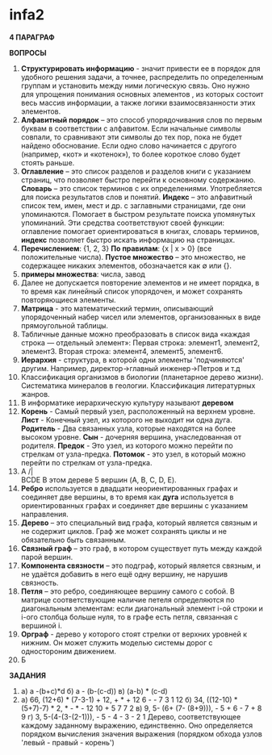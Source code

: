 # infa2 

**4 ПАРАГРАФ**

**ВОПРОСЫ**

1) **Структурировать информацию** - значит привести ее в порядок для удобного решения задачи, а точнее, распределить по определенным группам и установить между ними логическую связь. Оно нужно для упрощения понимания основных элементов , из которых состоит весь массив информации, а также логики взаимосвязанности этих элементов.
2) **Алфавитный порядок** – это способ упорядочивания слов по первым буквам в соответствии с алфавитом. Если начальные символы совпали, то сравнивают эти символы до тех пор, пока не будет найдено обоснование. Если одно слово начинается с другого (например, «кот» и «котенок»), то более короткое слово будет стоять раньше.
3) **Оглавление** – это список разделов и разделов книги с указанием страниц, что позволяет быстро перейти к основному содержанию.
**Словарь** – это список терминов с их определениями. Употребляется для поиска результатов слов и понятий.
**Индекс** – это алфавитный список тем, имен, мест и др. с заглавными страницами, где они упоминаются. Помогает в быстром результате поиска упомянутых упоминаний. Эти средства соответствуют своей функции: оглавление помогает ориентироваться в книгах, словарь терминов, **индекс** позволяет быстро искать информацию на страницах.
4) **Перечислением**: {1, 2, 3}
**По правилам**: {x | x > 0} (все положительные числа). **Пустое множество** – это множество, не содержащее никаких элементов, обозначается как ∅ или {}.
5) **примеры множества**: числа, завод
6) Далее не допускается повторение элементов и не имеет порядка, в то время как линейный список упорядочен, и может сохранять повторяющиеся элементы.
7) **Матрица** - это математический термин, описывающий упорядоченный набер чисел или элементов, организованных в виде прямоугольной таблицы.
8) Табличные данные можно преобразовать в список вида «каждая строка — отдельный элемент»:
Первая строка: элемент1, элемент2, элемент3.
Вторая строка: элемент4, элемент5, элемент6.
9) **Иерархия** - структура, в которой одни элементы 'подчиняются' другим. Например, директор->главный инженер->Петров и т.д
10) Классификация организмов в биологии (планетарное дерево жизни).
Систематика минералов в геологии.
Классификация литературных жанров.
11) В информатике иерархическую культуру называют **деревом**
12) **Корень** - Самый первый узел, расположенный на верхнем уровне. **Лист** - Конечный узел, из которого не выходит ни одна дуга. **Родитель** - Два связанных узла, которые находятся на более высоком уровне. **Сын** - дочерняя вершина, унаследованная от родителя. **Предок** - Это узел, из которого можно перейти по стрелкам от узла-предка. **Потомок** - это узел, в который можно перейти по стрелкам от узла-предка.
13) A
/|\
BCDE
В этом дереве 5 вершин (A, B, C, D, E).
14) **Ребро** используется в двадцати неориентированных графах и соединяет две вершины, в то время как **дуга** используется в ориентированных графах и соединяет две вершины с указанием направления.
15) **Дерево** – это специальный вид графа, который является связным и не содержит циклов. Граф же может сохранять циклы и не обязательно быть связанным.
16) **Связный граф** – это граф, в котором существует путь между каждой парой вершин.
17) **Компонента связности** – это подграф, который является связным, и не удаётся добавить в него ещё одну вершину, не нарушив связность.
18) **Петля** – это ребро, соединяющее вершину самого с собой. В матрице соответствующие наличие петеля определяются по диагональным элементам: если диагональный элемент i-ой строки и i-ого столбца больше нуля, то в графе есть петля, связанная с вершиной i.
19) **Орграф** - дерево у которого стоят стрелки от верхних уровней к нижним. Он может служить моделью системы дорог с одностороним движением.
20) Б 

**ЗАДАНИЯ**

1) a) a -(b+c)*d
   б) a - (b-(c-d))
   в) (a-b) * (c-d)
3) a) 66, (12+6) * (7-3-1) + 12, + * + 12 6 - - 7 3 1 12
   б) 34, ((12-10) * (5+7)-7) * 2, * - * - 12 10 + 5 7 7 2
   в) 9, 5- (6+ (7- (8+9))), - 5 + 6 - 7 + 8 9
   г) 3, 5-(4-(3-(2-1))), - 5 - 4 - 3 - 2 1
   Дерево, соответствующее каждому заданному выражению, единственно. Оно определяется порядком вычисления значения выражения (порядком обхода узлов 'левый - правый - корень')
